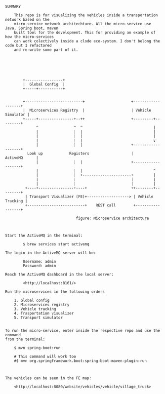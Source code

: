     
    
    
    
    SUMMARY 
        
        This repo is for visualizing the vehicles inside a transportation network based on the 
        micro-service network architechture. All the micro-service use Java, Spring boot, maven 
        built tool for the development. This for providing an example of how the micro-services
        can work colectively inside a clode eco-system. I don't belong the code but I refactored
        and re-write some part of it. 
        
    
    
    
    
    
            +-----------------+                    
            |  Global Config  |                    
            +-----+-----------+
    
            
            +--------------------------+                     +-------------------+
            |  Microservices Registry  |                     | Vehicle Simulator |
            +-----+----------------+--++                     +---------+---------+
                  ^                ^  ^                                |
                  |                |  |                                |
                  |                |  |                                |
                  |                |  |                                v
                  |                |  |                      +-------------------+
              Look up            Registers                   |     ActiveMQ      |
                  |                |  |                      +-------------------+
                  |                |  |                                ^
                  |                |  +----------------------+         |
                  |                |                         |         |
                  |                |                         |         |
             +----+----------------+----+                    ++--------+---------+
             | Transport Visualizer (FE)+-------------------> | Vehicle Tracking |
             +--------------------------+    REST call        +------------------+
        
                                    figure: Microservice architecture
                                    
                                    

    Start the ActiveMQ in the terminal: 
        
            $ brew services start activemq
            
    The login in the ActiveMQ server will be: 
        
            Username: admin
            Password: admin

    Reach the ActiveMQ dashboard in the local server:
        
            <http://localhost:8161/>            
        
    Run the microservices in the following orders
    
        1. Global config 
        2. Microservices registry
        3. Vehicle tracking 
        4. Trasportation visualizer 
        5. Transport simulator 
                                                    
      
    To run the micro-service, enter inside the respective repo and use the command
    from the terminal: 
    
        $ mvn spring-boot:run
        
        # This command will work too
        #$ mvn org.springframework.boot:spring-boot-maven-plugin:run
    
    
    
    The vehicles can be seen in the FE map:
    
        <http://localhost:8080/website/vehicles/vehicle/village_truck>        
  

